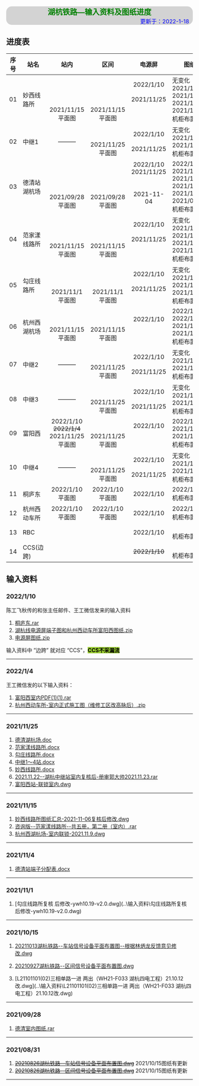 
<h1 style="text-align:center;font-size:20px;font-weight:bold;color:green;background:lightgray;border-width:2px;border-radius:15px;">
    湖杭铁路—输入资料及图纸进度
    <div style="color:blue;text-align:right;font-size:15px;font-weight:normal;margin-right:10px">
        更新于：2022-1-18
    </div>
</h1>


## 进度表

| 序号 | 站名         | 站内 | 区间 | 电源屏 | 图纸 |
| :-: | ------------ | :--: | :--: | :----: | ---- |
| 01   | 妙西线路所 | <br/><br/><br/><br/>2021/11/15<br/>平面图 | <br/><br/><br/><br/>2021/11/15<br/>平面图 | 2022/1/10<br/><br/>2021/11/25<br/><br/><br/> |  无变化<br/>2021/12/9<br/>2021/11/27<br/>2021/11/19<br/>2021/11/15<br/><a href="../机柜布置图" style="text-decoration:none;">机柜布置图</a>  |
| 02   | 中继1        |  ———  | <br/><br/>2021/11/25<br/>平面图 | 2022/1/10<br/><br/>2021/11/25<br/> | 无变化<br/>2021/12/9<br/>2021/11/27<br/><a href="../机柜布置图" style="text-decoration:none;">机柜布置图</a> |
| 03   | 德清站湖杭场 | <br/><br/><br/><br/>2021/09/28<br/>平面图 | <br/><br/><br/><br/>2021/09/28<br/>平面图 | 2022/1/10<br/>2021/11/25<br/><br/><br/>2021-11-04<br/><br/> | 2022/1/13<br/>2021/12/13<br/>2021/12/9<br/>2021/11/19<br/>2021/11/08<br/>2021/09/29<br/><a href="../机柜布置图" style="text-decoration:none;">机柜布置图</a> |
| 04   | 范家漾线路所 |  <br/><br/><br/>2021/11/15<br/>平面图  | <br/><br/><br/>2021/11/15<br/>平面图 | 2022/1/10<br/><br/>2021/11/25<br/><br/><br/> | 无变化<br/>2021/12/9<br/>2021/11/27<br/>2021/11/19<br/>2021/11/16<br/><a href="../机柜布置图" style="text-decoration:none;">机柜布置图</a> |
| 05   | 勾庄线路所   |  <br/><br/><br/>2021/11/1<br/>平面图  | <br/><br/><br/>2021/11/1<br/>平面图 | 2022/1/10<br/><br/>2021/11/25<br/><br/> | 无变化<br/>2021/12/9<br/>2021/11/27<br/>2021/11/2<br/><a href="../机柜布置图" style="text-decoration:none;">机柜布置图</a> |
| 06   | 杭州西湖杭场 |  <br/><br/>2021/11/15<br/>平面图  | <br/><br/>2021/11/15<br/>平面图 | 2022/1/10<br/><br/><br/> | 2022/1/17<br/>2022/1/14<br/>2021/12/9<br/>2021/11/19<br/><a href="../机柜布置图" style="text-decoration:none;">机柜布置图</a> |
| 07   | 中继2        |               ———               |      <br/><br/>2021/11/25<br/>平面图      | 2022/1/10<br/><br/>2021/11/25<br/> | 无变化<br/>2021/12/9<br/>2021/11/26<br/><a href="../机柜布置图" style="text-decoration:none;">机柜布置图</a> |
| 08   | 中继3        |               ———               |      <br/><br/>2021/11/25<br/>平面图      | 2022/1/10<br/><br/>2021/11/25<br/> | 无变化<br/>2021/12/9<br/>2021/11/26<br/><a href="../机柜布置图" style="text-decoration:none;">机柜布置图</a> |
| 09   | 富阳西       |  2022/1/10<br/>~~2022/1/4~~<br/>2021/11/25<br/>平面图  | <br/><br/>2021/11/25<br/>平面图 | 2022/1/10<br/><br/><br/> | 2022/1/11<br/>2021/12/9<br/>2021/11/27<br/><a href="../机柜布置图" style="text-decoration:none;">机柜布置图</a> |
| 10   | 中继4        |               ———               |      <br/><br/>2021/11/25<br/>平面图      | 2022/1/10<br/><br/>2021/11/25<br/> | 无变化<br/>2021/12/9<br/>2021/11/26<br/><a href="../机柜布置图" style="text-decoration:none;">机柜布置图</a> |
| 11   | 桐庐东       | 2022/1/10<br/>平面图 | 2022/1/10<br/>平面图 | 2022/1/10<br/> | 2022/1/18<br/><a href="../机柜布置图" style="text-decoration:none;">机柜布置图</a> |
| 12   | 杭州西动车所 |  2022/1/10<br/>平面图  | 2022/1/10<br/>平面图 | 2022/1/10<br/> | 2022/1/13<br/><a href="../机柜布置图" style="text-decoration:none;">机柜布置图</a> |
| 13   | RBC          | <br/> | <br/> | 2022/1/10<br/> | <br/><a href="../机柜布置图" style="text-decoration:none;">机柜布置图</a> |
| 14   | CCS(边跨)      |                       |                       | ~~2022/1/10~~<br/> | <br/><a href="../机柜布置图" style="text-decoration:none;">机柜布置图</a> |


## 输入资料

### 2022/1/10
陈工飞秋传的和张主任邮件、王工微信发来的输入资料
1.  [桐庐东.rar](..\输入资料\桐庐东.rar) 
2.  [湖杭线电源屏端子图和杭州西动车所富阳西图纸.zip](..\输入资料\湖杭线电源屏端子图和杭州西动车所富阳西图纸.zip) 
3.  [电源屏图纸.zip](C:\Users\TGL\Documents\temp\电源屏图纸.zip) 

输入资料中 ”边跨” 就对应 “CCS"，<mark style="background:yellowgreen;font-weight:bold">CCS不采漏流</mark>

-----------------------------------------------------------

### 2022/1/4

王工微信发的以下输入资料：
1.  [富阳西室内PDF(1)(1).rar](..\输入资料\富阳西室内PDF(1)(1).rar) 
2.  [杭州西动车所-室内正式施工图（维修工区改高脉后）.zip](..\输入资料\杭州西动车所-室内正式施工图（维修工区改高脉后）.zip) 

-----------------------------------------------------------

### 2021/11/25

1.  [德清湖杭场.doc](..\输入资料\德清湖杭场.doc) 
2. [范家漾线路所.docx](../输入资料/范家漾线路所.docx)
3. [勾庄线路所.docx](../输入资料/勾庄线路所.docx)
4. [中继1～4站.docx](../输入资料/中继1～4站.docx)
5.  [妙西线路所.docx](../输入资料/妙西线路所.docx)
6.  [2021.11.22--湖杭中继站室内复核后-册审郭大帅2021.11.23.rar](..\输入资料\2021.11.22--湖杭中继站室内复核后-册审郭大帅2021.11.23.rar)
7.  [富阳西站-联锁室内.dwg](..\输入资料\富阳西站-联锁室内.dwg)

-----------------------------------------------------------

### 2021/11/15

1.  [妙西线路所图纸汇总-2021-11-06复核后修改.dwg](..\输入资料\妙西线路所图纸汇总-2021-11-06复核后修改.dwg) 
2.  [咨询版--范家漾线路所--共五册，第二册（室内）.rar](..\输入资料\咨询版--范家漾线路所--共五册，第二册（室内）.rar) 
3.  [杭州西湖杭场-室内联锁-2021.11.9.dwg](..\输入资料\杭州西湖杭场-室内联锁-2021.11.9.dwg) 

-----------------------------------------------------------

### 2021/11/4

1. [德清站端子分配表.docx](..\输入资料\德清站端子分配表.docx)

-----------------------------------------------------------

### 2021/11/1

1. [勾庄线路所复核 后修改-ywh10.19-v2.0.dwg](..\输入资料\勾庄线路所复核 后修改-ywh10.19-v2.0.dwg) 

-----------------------------------------------------------

### 2021/10/15

1. [20211013湖杭铁路--车站信号设备平面布置图--根据林炳龙反馈意见修改.dwg](..\输入资料\20211013湖杭铁路--车站信号设备平面布置图--根据林炳龙反馈意见修改.dwg) 

2. [20210927湖杭铁路--区间信号设备平面布置图.dwg](..\输入资料\20210927湖杭铁路--区间信号设备平面布置图.dwg) 

3. [L21101101(02)三相单路一进 两出（WH21-F033 湖杭四电工程）21.10.12改.dwg](..\输入资料\L21101101(02)三相单路一进 两出（WH21-F033 湖杭四电工程）21.10.12改.dwg) 

-----------------------------------------------------------

### 2021/09/28

1. [德清室内图纸.rar](..\输入资料\德清室内图纸.rar) 

-----------------------------------------------------------

### 2021/08/31

1.  [~~20210826湖杭铁路--车站信号设备平面布置图.dwg~~](..\输入资料\20210826湖杭铁路--车站信号设备平面布置图.dwg) 2021/10/15图纸有更新
2.  [~~20210826湖杭铁路--区间信号设备平面布置图.dwg~~](..\输入资料\20210826湖杭铁路--区间信号设备平面布置图.dwg) 2021/10/15图纸有更新

-----------------------------------------------------------

